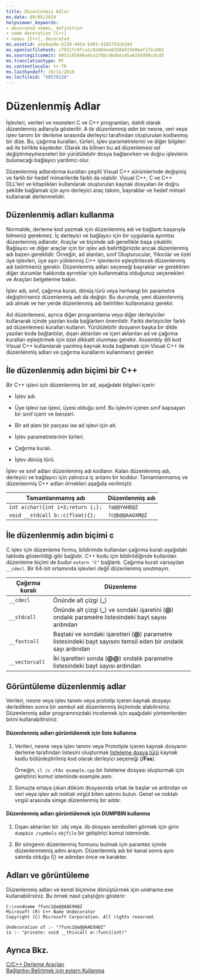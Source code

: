 ```yaml
---
title: Düzenlenmiş Adlar
ms.date: 09/05/2018
helpviewer_keywords:
- decorated names, definition
- name decoration [C++]
- names [C++], decorated
ms.assetid: a4e9ae8e-b239-4454-b401-4102793cb344
ms.openlocfilehash: c7821fc9fca1c9a965ea83584415b9baf17ec683
ms.sourcegitcommit: 6052185696adca270bc9bdbec45a626dd89cdcdd
ms.translationtype: MT
ms.contentlocale: tr-TR
ms.lasthandoff: 10/31/2018
ms.locfileid: "50579120"
---
```

# <a name="decorated-names"></a>Düzenlenmiş Adlar

İşlevleri, verileri ve nesneleri C ve C++ programları, dahili olarak düzenlenmiş adlarıyla gösterilir. A *ile düzenlenmiş adın* bir nesne, veri veya işlev tanımı bir derleme sırasında derleyici tarafından oluşturulan kodlanmış bir dize. Bu, çağırma kuralları, türleri, işlev parametrelerini ve diğer bilgileri adı ile birlikte kaydeder. Olarak da bilinen bu ad düzenlemesi *ad değiştirmeyi*nesneleri bir yürütülebilir dosya bağlanırken ve doğru işlevlerin bulunacağı bağlayıcı yardımcı olur.

Düzenlenmiş adlandırma kuralları çeşitli Visual C++ sürümlerinde değişmiş ve farklı bir hedef mimarilerde farklı da olabilir. Visual C++, C ve C++ DLL'leri ve kitaplıkları kullanılarak oluşturulan kaynak dosyaları ile doğru şekilde bağlamak için aynı derleyici araç takımı, bayraklar ve hedef mimari kullanarak derlenmelidir.

##  <a name="Using"></a> Düzenlenmiş adları kullanma

Normalde, derleme kod yazmak için düzenlenmiş adı ve bağlantı başarıyla bilmeniz gerekmez. İç derleyici ve bağlayıcı için bir uygulama ayrıntısı düzenlenmiş adlarıdır. Araçlar ve biçimde adı genellikle başa çıkabilir. Bağlayıcı ve diğer araçlar için bir işlev adı belirttiğinizde ancak düzenlenmiş adı bazen gereklidir. Örneğin, ad alanları, sınıf Oluşturucular, Yıkıcılar ve özel üye işlevleri, üye aşırı yüklenmiş C++ işlevlerini eşleştirilecek düzenlenmiş adı belirtmeniz gerekir. Düzenlenmiş adları seçeneği bayraklar ve gerektiren diğer durumlar hakkında ayrıntılar için kullanmakta olduğunuz seçenekleri ve Araçları belgelerine bakın.

İşlev adı, sınıf, çağırma kuralı, dönüş türü veya herhangi bir parametre değiştirirseniz düzenlenmiş adı da değişir. Bu durumda, yeni düzenlenmiş adı almak ve her yerde düzenlenmiş adı belirtilen kullanmanız gerekir.

Ad düzenlemesi, ayrıca diğer programlama veya diğer derleyiciler kullanarak içinde yazılan koda bağlarken önemlidir. Farklı derleyiciler farklı ad düzenlemesi kuralları kullanın. Yürütülebilir dosyanın başka bir dilde yazılan koda bağlantılar, dışarı aktarılan ve içeri aktarılan ad ve çağırma kuralları eşleştirmek için özel dikkatli olunması gerekir. Assembly dili kod Visual C++ kullanılarak yazılmış kaynak koda bağlamak için Visual C++ ile düzenlenmiş adları ve çağırma kurallarını kullanmanız gerekir.

##  <a name="Format"></a> İle düzenlenmiş adın biçimi bir C++

Bir C++ işlevi için düzenlenmiş bir ad, aşağıdaki bilgileri içerir:

- İşlev adı.

- Üye işlevi ise işlevi, üyesi olduğu sınıf. Bu işlevini içeren sınıf kapsayan bir sınıf içerir ve benzeri.

- Bir ad alanı bir parçası ise ad işlevi için ait.

- İşlev parametrelerinin türleri.

- Çağırma kuralı.

- İşlev dönüş türü.

İşlev ve sınıf adları düzenlenmiş adı kodlanır. Kalan düzenlenmiş adı, derleyici ve bağlayıcı için yalnızca iç anlamı bir koddur. Tamamlanmamış ve düzenlenmiş C++ adları örnekleri aşağıda verilmiştir.

|Tamamlanmamış adı|Düzenlenmiş adı|
|----------------------|--------------------|
|`int a(char){int i=3;return i;};`|`?a@@YAHD@Z`|
|`void __stdcall b::c(float){};`|`?c@b@@AAGXM@Z`|

##  <a name="FormatC"></a> İle düzenlenmiş adın biçimi c

C işlev için düzenleme formu, bildirimde kullanılan çağırma kuralı aşağıdaki tabloda gösterildiği gibi bağlıdır. C++ kodu için bildirildiğinde kullanılan düzenleme biçimi de budur `extern "C"` bağlantı. Çağırma kuralı varsayılan `__cdecl`. Bir 64-bit ortamında işlevleri değil düzenlenmiş unutmayın.

|Çağırma kuralı|Düzenleme|
|------------------------|----------------|
|`__cdecl`|Önünde alt çizgi (**_**)|
|`__stdcall`|Önünde alt çizgi (**_**) ve sondaki işaretini (**\@**) ondalık parametre listesindeki bayt sayısı ardından|
|`__fastcall`|Baştaki ve sondaki işaretleri (**\@**) parametre listesindeki bayt sayısını temsil eden bir ondalık sayı ardından|
|`__vectorcall`|İki işaretleri sonda (**\@\@**) ondalık parametre listesindeki bayt sayısı ardından|

##  <a name="Viewing"></a> Görüntüleme düzenlenmiş adlar

Verileri, nesne veya işlev tanımı veya prototip içeren kaynak dosyayı derledikten sonra bir sembol adı düzenlenmiş biçiminde alabilirsiniz. Düzenlenmiş adlar programınızdaki incelemek için aşağıdaki yöntemlerden birini kullanabilirsiniz:

#### <a name="to-use-a-listing-to-view-decorated-names"></a>Düzenlenmiş adları görüntülemek için liste kullanma

1. Verileri, nesne veya işlev tanımı veya Prototiple içeren kaynak dosyanın derleme tarafından listesini oluşturmak [listeleme dosya türü](../../build/reference/fa-fa-listing-file.md) kaynak kodlu bütünleştirilmiş kod olarak derleyici seçeneği (**/Fas**).

   Örneğin, `cl /c /FAs example.cpp` bir listeleme dosyası oluşturmak için geliştirici komut isteminde example.asm.

2. Sonuçta ortaya çıkan döküm dosyasında ortak ile başlar ve ardından ve veri veya işlev adı noktalı virgül biten satırını bulun. Genel ve noktalı virgül arasında simge düzenlenmiş bir addır.

#### <a name="to-use-dumpbin-to-view-decorated-names"></a>Düzenlenmiş adları görüntülemek için DUMPBIN kullanma

1. Dışarı aktarılan bir .obj veya .lib dosyası sembolleri görmek için girin `dumpbin /symbols` `objfile` bir geliştirici komut isteminde.

2. Bir simgenin düzenlenmiş formunu bulmak için parantez içinde düzenlenmemiş adını arayın. Düzenlenmiş adı bir kanal sonra aynı satırda olduğu (&#124;) ve adından önce ve karakter.

##  <a name="Undecorated"></a> Adları ve görüntüleme

Düzenlenmiş adları ve kendi biçimine dönüştürmek için undname.exe kullanabilirsiniz. Bu örnek nasıl çalıştığını gösterir:

```
C:\>undname ?func1@a@@AAEXH@Z
Microsoft (R) C++ Name Undecorator
Copyright (C) Microsoft Corporation. All rights reserved.

Undecoration of :- "?func1@a@@AAEXH@Z"
is :- "private: void __thiscall a::func1(int)"
```

## <a name="see-also"></a>Ayrıca Bkz.

[C/C++ Derleme Araçları](../../build/reference/c-cpp-build-tools.md)<br/>
[Bağlantıyı Belirtmek için extern Kullanma](../../cpp/using-extern-to-specify-linkage.md)